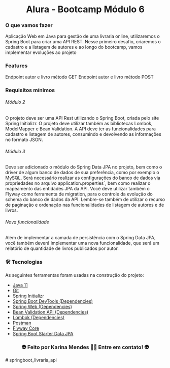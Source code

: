  <h1 align="center">
    Alura - Bootcamp Módulo 6
</h1> 


### O que vamos fazer

Aplicação Web em Java para gestão de uma livraria online, utilizaremos o Spring Boot para criar uma API REST.
Nesse primeiro desafio, criaremos o cadastro e a listagem de autores e ao longo do bootcamp, vamos implementar evoluções ao projeto


### Features

 Endpoint autor e livro método GET
 Endpoint autor e livro método POST


### Requisitos mínimos

###### Módulo 2

O projeto deve ser uma API Rest utilizando o Spring Boot, criada pelo site Spring Initializr.
O projeto deve utilizar também as bibliotecas Lombok, ModelMapper e Bean Validation.
A API deve ter as funcionalidades para cadastro e listagem de autores, consumindo e devolvendo as informações no formato JSON.

###### Módulo 3

Deve ser adicionado o módulo do Spring Data JPA no projeto, bem como o driver de algum banco de dados de sua preferência, como por exemplo o MySQL.
Será necessário realizar as configurações do banco de dados via propriedades no arquivo application.properties`, bem como realizar o mapeamento das entidades JPA da API.
Você deve utilizar também o Flyway como ferramenta de migration, para o controle da evolução do schema do banco de dados da API.
Lembre-se também de utilizar o recurso de paginação e ordenação nas funcionalidades de listagem de autores e de livros.

###### Nova funcionalidade

Além de implementar a camada de persistência com o Spring Data JPA, você também deverá implementar uma nova funcionalidade, que será um relatório de quantidade de livros publicados por autor.


### 🛠 Tecnologias

As seguintes ferramentas foram usadas na construção do projeto:

- [Java 11](https://www.oracle.com/java/technologies/downloads/#java11)
- [Git](https://git-scm.com)
- [Spring Initializr](https://start.spring.io/)
- [Spring Boot DevTools (Dependencies)](https://mvnrepository.com/artifact/org.springframework.boot/spring-boot-devtools)
- [Spring Web (Dependencies)](https://mvnrepository.com/artifact/org.springframework/spring-web)
- [Bean Validation API (Dependencies)](https://mvnrepository.com/artifact/javax.validation/validation-api)
- [Lombok (Dependencies)](https://projectlombok.org/setup/maven)
- [Postman](https://www.postman.com/downloads/)
- [Flyway Core](https://mvnrepository.com/artifact/org.flywaydb/flyway-core)
- [Spring Boot Starter Data JPA](https://mvnrepository.com/artifact/org.springframework.boot/spring-boot-starter-data-jpa)





 <h3 align="center"> 👽 Feito por Karina Mendes 👋🏽 Entre em contato!  👽 </h3> 
# springboot_livraria_api
